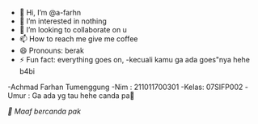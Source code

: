 - 👋 Hi, I’m @a-farhn
- 👀 I’m interested in nothing
- 💞️ I’m looking to collaborate on u
- 📫 How to reach me give me coffee
- 😄 Pronouns: berak
- ⚡ Fun fact: everything goes on, -kecuali kamu ga ada goes"nya hehe b4bi

-Achmad Farhan Tumenggung 
-Nim  : 211011700301
-Kelas: 07SIFP002
-Umur : Ga ada yg tau hehe canda pa🙏

*🙏 Maaf bercanda pak* 

<!---
a-farhn/a-farhn is a ✨ special ✨ repository because its `README.md` (this file) appears on your GitHub profile.
You can click the Preview link to take a look at your changes.
--->
